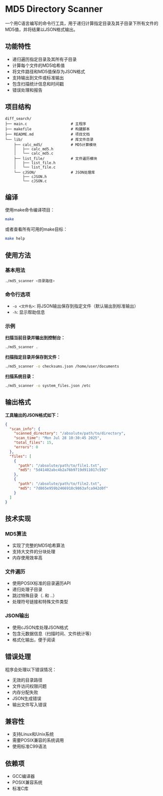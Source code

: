# MD5 Directory Scanner

一个用C语言编写的命令行工具，用于递归计算指定目录及其子目录下所有文件的MD5值，并将结果以JSON格式输出。

## 功能特性

- 递归遍历指定目录及其所有子目录
- 计算每个文件的MD5哈希值
- 将文件路径和MD5值保存为JSON格式
- 支持输出到文件或标准输出
- 包含扫描统计信息和时间戳
- 错误处理和报告

## 项目结构

```text
diff_search/
├── main.c                    # 主程序
├── makefile                  # 构建脚本
├── README.md                 # 项目文档
└── lib/                      # 库文件目录
    ├── calc_md5/             # MD5计算模块
    │   ├── calc_md5.h
    │   └── calc_md5.c
    ├── list_file/            # 文件遍历模块
    │   ├── list_file.h
    │   └── list_file.c
    └── cJSON/                # JSON处理库
        ├── cJSON.h
        └── cJSON.c
```

## 编译

使用make命令编译项目：

```bash
make
```

或者查看所有可用的make目标：

```bash
make help
```

## 使用方法

### 基本用法

```bash
./md5_scanner <目录路径>
```

### 命令行选项

- `-o <文件名>`: 将JSON输出保存到指定文件（默认输出到标准输出）
- `-h`: 显示帮助信息

### 示例

**扫描当前目录并输出到控制台：**

```bash
./md5_scanner .
```

**扫描指定目录并保存到文件：**

```bash
./md5_scanner -o checksums.json /home/user/documents
```

**扫描系统目录：**

```bash
./md5_scanner -o system_files.json /etc
```

## 输出格式

**工具输出的JSON格式如下：**

```json
{
  "scan_info": {
    "scanned_directory": "/absolute/path/to/directory",
    "scan_time": "Mon Jul 28 10:30:45 2025",
    "total_files": 15,
    "errors": 0
  },
  "files": [
    {
      "path": "/absolute/path/to/file1.txt",
      "md5": "5d41402abc4b2a76b9719d911017c592"
    },
    {
      "path": "/absolute/path/to/file2.txt",
      "md5": "7d865e959b2466918c9863afca942d0f"
    }
  ]
}
```

## 技术实现

### MD5算法

- 实现了完整的MD5哈希算法
- 支持大文件的分块处理
- 内存使用效率高

### 文件遍历

- 使用POSIX标准的目录遍历API
- 递归处理子目录
- 跳过特殊目录（. 和 ..）
- 处理符号链接和特殊文件类型

### JSON输出

- 使用cJSON库处理JSON格式
- 包含元数据信息（扫描时间、文件统计等）
- 格式化输出，便于阅读

## 错误处理

程序会处理以下错误情况：

- 无效的目录路径
- 文件访问权限问题
- 内存分配失败
- JSON生成错误
- 输出文件写入错误

## 兼容性

- 支持Linux和Unix系统
- 需要POSIX兼容的系统调用
- 使用标准C99语法

## 依赖项

- GCC编译器
- POSIX兼容系统
- 标准C库
